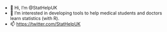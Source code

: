- 👋 Hi, I’m @StatHelpUK
- 👀 I’m interested in developing tools to help medical students and doctors learn statistics (with R).
- 📫 https://twitter.com/StatHelpUK

